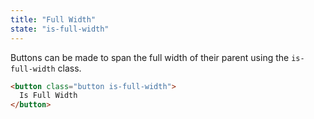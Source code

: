```yaml
---
title: "Full Width"
state: "is-full-width"
---
```


Buttons can be made to span the full width of their parent using the `is-full-width` class.

```html
<button class="button is-full-width">
  Is Full Width
</button>
```
